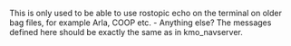 This is only used to be able to use rostopic echo on the terminal on older bag files, for example Arla, COOP etc. - Anything else? The messages defined here should be exactly the same as in kmo_navserver.
